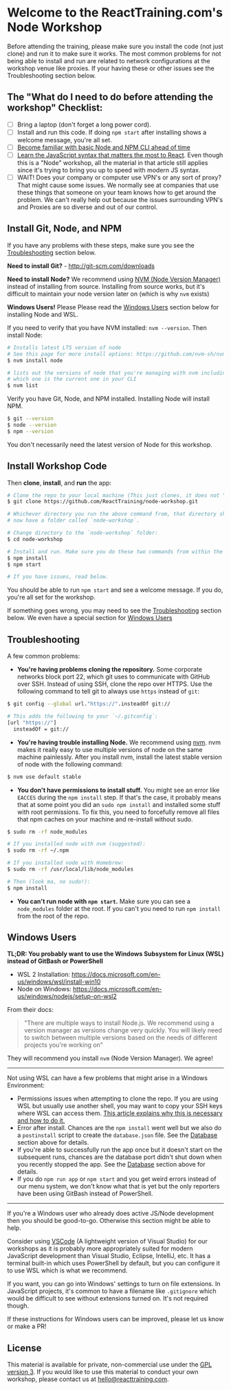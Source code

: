# Welcome to the ReactTraining.com's Node Workshop

Before attending the training, please make sure you install the code (not just clone) and run it to make sure it works. The most common problems for not being able to install and run are related to network configurations at the workshop venue like proxies. If your having these or other issues see the Troubleshooting section below.

## The "What do I need to do before attending the workshop" Checklist:

- [ ] Bring a laptop (don't forget a long power cord).
- [ ] Install and run this code. If doing `npm start` after installing shows a welcome message, you're all set.
- [ ] [Become familiar with basic Node and NPM CLI ahead of time](./cli.md)
- [ ] [Learn the JavaScript syntax that matters the most to React](https://reacttraining.com/blog/javascript-the-react-parts/). Even though this is a "Node" workshop, all the material in that article still applies since it's trying to bring you up to speed with modern JS syntax.
- [ ] WAIT! Does your company or computer use VPN's or any sort of proxy? That might cause some issues. We normally see at companies that use these things that someone on your team knows how to get around the problem. We can't really help out because the issues surrounding VPN's and Proxies are so diverse and out of our control.

## Install Git, Node, and NPM

If you have any problems with these steps, make sure you see the [Troubleshooting](#troubleshooting) section below.

**Need to install Git?** - http://git-scm.com/downloads

**Need to install Node?** We recommend using [NVM (Node Version Manager)](https://github.com/nvm-sh/nvm) instead of installing from source. Installing from source works, but it's difficult to maintain your node version later on (which is why `nvm` exists)

**Windows Users!** Please Please read the [Windows Users](#windows-users) section below for installing Node and WSL.

If you need to verify that you have NVM installed: `nvm --version`. Then install Node:

```sh
# Installs latest LTS version of node
# See this page for more install options: https://github.com/nvm-sh/nvm#usage
$ nvm install node

# lists out the versions of node that you're managing with nvm including
# which one is the current one in your CLI
$ nvm list
```

Verify you have Git, Node, and NPM installed. Installing Node will install NPM.

```sh
$ git --version
$ node --version
$ npm --version
```

You don't necessarily need the latest version of Node for this workshop.

## Install Workshop Code

Then **clone**, **install**, and **run** the app:

```sh
# Clone the repo to your local machine (This just clones, it does not "install")
$ git clone https://github.com/ReactTraining/node-workshop.git

# Whichever directory you run the above command from, that directory should
# now have a folder called `node-workshop`.

# Change directory to the `node-workshop` folder:
$ cd node-workshop

# Install and run. Make sure you do these two commands from within the `node-workshop` folder:
$ npm install
$ npm start

# If you have issues, read below.
```

You should be able to run `npm start` and see a welcome message. If you do, you're all set for the workshop.

If something goes wrong, you may need to see the [Troubleshooting](#troubleshooting) section below. We even have a special section for [Windows Users](#windows-users)

## Troubleshooting

A few common problems:

- **You're having problems cloning the repository.** Some corporate networks block port 22, which git uses to communicate with GitHub over SSH. Instead of using SSH, clone the repo over HTTPS. Use the following command to tell git to always use `https` instead of `git`:

```sh
$ git config --global url."https://".insteadOf git://

# This adds the following to your `~/.gitconfig`:
[url "https://"]
  insteadOf = git://
```

- **You're having trouble installing Node.** We recommend using [nvm](https://github.com/creationix/nvm). nvm makes it really easy to use multiple versions of node on the same machine painlessly. After you install nvm, install the latest stable version of node with the following command:

```sh
$ nvm use default stable
```

- **You don't have permissions to install stuff.** You might see an error like `EACCES` during the `npm install` step. If that's the case, it probably means that at some point you did an `sudo npm install` and installed some stuff with root permissions. To fix this, you need to forcefully remove all files that npm caches on your machine and re-install without sudo.

```sh
$ sudo rm -rf node_modules

# If you installed node with nvm (suggested):
$ sudo rm -rf ~/.npm

# If you installed node with Homebrew:
$ sudo rm -rf /usr/local/lib/node_modules

# Then (look ma, no sudo!):
$ npm install
```

- **You can't run node with `npm start`.** Make sure you can see a `node_modules` folder at the root. If you can't you need to run `npm install` from the root of the repo.

## Windows Users

**TL;DR: You probably want to use the Windows Subsystem for Linux (WSL) instead of GitBash or PowerShell**

- WSL 2 Installation: https://docs.microsoft.com/en-us/windows/wsl/install-win10
- Node on Windows: https://docs.microsoft.com/en-us/windows/nodejs/setup-on-wsl2

From their docs:

> "There are multiple ways to install Node.js. We recommend using a version manager as versions change very quickly. You will likely need to switch between multiple versions based on the needs of different projects you're working on"

They will recommend you install `nvm` (Node Version Manager). We agree!

<hr />

Not using WSL can have a few problems that might arise in a Windows Environment:

- Permissions issues when attempting to clone the repo. If you are using WSL but usually use another shell, you may want to copy your SSH keys where WSL can access them. [This article explains why this is necessary and how to do it.](https://devblogs.microsoft.com/commandline/sharing-ssh-keys-between-windows-and-wsl-2/)
- Error after install. Chances are the `npm install` went well but we also do a `postinstall` script to create the `database.json` file. See the [Database](#database) section above for details.
- If you're able to successfully run the app once but it doesn't start on the subsequent runs, chances are the database port didn't shut down when you recently stopped the app. See the [Database](#database) section above for details.
- If you do `npm run app` or `npm start` and you get weird errors instead of our menu system, we don't know what that is yet but the only reporters have been using GitBash instead of PowerShell.

<hr />

If you're a Windows user who already does active JS/Node development then you should be good-to-go. Otherwise this section might be able to help.

Consider using [VSCode](https://code.visualstudio.com/download) (A lightweight version of Visual Studio) for our workshops as it is probably more appropriately suited for modern JavaScript development than Visual Studio, Eclipse, IntelliJ, etc. It has a terminal built-in which uses PowerShell by default, but you can configure it to use WSL which is what we recommend.

If you want, you can go into Windows' settings to turn on file extensions. In JavaScript projects, it's common to have a filename like `.gitignore` which would be difficult to see without extensions turned on. It's not required though.

If these instructions for Windows users can be improved, please let us know or make a PR!

## License

This material is available for private, non-commercial use under the [GPL version 3](http://www.gnu.org/licenses/gpl-3.0-standalone.html). If you would like to use this material to conduct your own workshop, please contact us at [hello@reacttraining.com](mailto:hello@reacttraining.com).
